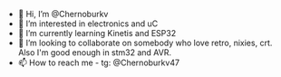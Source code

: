 - 👋 Hi, I’m @Chernoburkv
- 👀 I’m interested in electronics and uC
- 🌱 I’m currently learning Kinetis and ESP32
- 💞️ I’m looking to collaborate on somebody who love retro, nixies, crt. Also I'm good enough in stm32 and AVR.
- 📫 How to reach me  - tg: @Chernoburkv47

<!---
Chernoburkv/Chernoburkv is a ✨ special ✨ repository because its `README.md` (this file) appears on your GitHub profile.
You can click the Preview link to take a look at your changes.
--->

